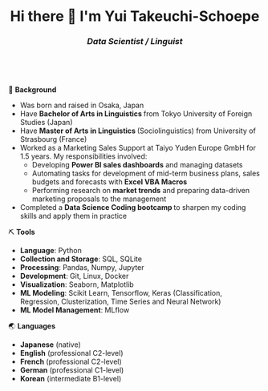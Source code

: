 <h1 align = "center">
Hi there 👋 I'm Yui Takeuchi-Schoepe
</h1>
<h3 align = 'center'>
<strong><i>
  Data Scientist / Linguist
</strong> </i>
</h3>
&nbsp;
<p>
&nbsp;

🚀 <strong>Background</strong>
<ul>
<li>Was born and raised in Osaka, Japan</li>
<li>Have <strong>Bachelor of Arts in Linguistics </strong> from Tokyo University of Foreign Studies (Japan)</li>
<li>Have <strong>Master of Arts in Linguistics </strong> (Sociolinguistics) from University of Strasbourg (France)</li>
<li>Worked as a Marketing Sales Support at Taiyo Yuden Europe GmbH for 1.5 years. My responsibilities involved:
 <ul>
  <li> Developing <strong>Power BI sales dashboards</strong>  and managing datasets</li>
  <li> Automating tasks for development of mid-term business plans, sales budgets and forecasts with <strong>Excel VBA Macros</strong> </li>
  <li> Performing research on <strong>market trends</strong> and preparing data-driven marketing proposals to the management</li>

 </ul>
<li>Completed a  <strong> Data Science Coding bootcamp </strong> to sharpen my coding skills and apply them in practice</li> 
</ul>  
  
⛏️ <strong>Tools</strong>
<ul>
<li><strong>Language</strong>: Python<br>
<li><strong>Collection and Storage</strong>: SQL, SQLite<br></li>
<li><strong>Processing</strong>: Pandas, Numpy, Jupyter<br></li>
<li><strong>Development</strong>: Git, Linux, Docker<br></li>
<li><strong>Visualization</strong>: Seaborn, Matplotlib<br></li>
<li><strong>ML Modeling</strong>: Scikit Learn, Tensorflow, Keras (Classification, Regression, Clusterization, Time Series and Neural Network)<br></li>
<li><strong>ML Model Management</strong>: MLflow<br></li>
</ul>

🌏 <strong>Languages</strong>  
<ul>
<li><strong>Japanese</strong> (native)</li>
<li><strong>English</strong> (professional C2-level)</li>
<li><strong>French</strong> (professional C2-level)</li>
<li><strong>German</strong> (professional C1-level)</li>
<li><strong>Korean</strong> (intermediate B1-level)</li>

</ul>

</p>

<!--
**YT50/YT50** is a ✨ _special_ ✨ repository because its `README.md` (this file) appears on your GitHub profile.

Here are some ideas to get you started:

- 🔭 I’m currently working on ...
- 🌱 I’m currently learning ...
- 👯 I’m looking to collaborate on ...
- 🤔 I’m looking for help with ...
- 💬 Ask me about ...
- 📫 How to reach me: ...
- 😄 Pronouns: ...
- ⚡ Fun fact: ...
-->
